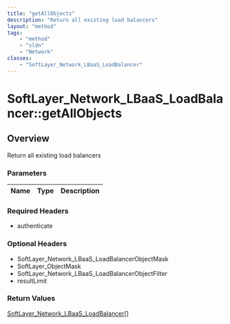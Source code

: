 ```yaml
---
title: "getAllObjects"
description: "Return all existing load balancers"
layout: "method"
tags:
    - "method"
    - "sldn"
    - "Network"
classes:
    - "SoftLayer_Network_LBaaS_LoadBalancer"
---
```

# SoftLayer_Network_LBaaS_LoadBalancer::getAllObjects
## Overview 
Return all existing load balancers 

### Parameters 
|Name | Type | Description |
| --- | --- | --- |


### Required Headers
* authenticate

### Optional Headers
* SoftLayer_Network_LBaaS_LoadBalancerObjectMask
* SoftLayer_ObjectMask
* SoftLayer_Network_LBaaS_LoadBalancerObjectFilter
* resultLimit

### Return Values
<a href='/reference/datatypes/SoftLayer_Network_LBaaS_LoadBalancer'>SoftLayer_Network_LBaaS_LoadBalancer[] </a>
